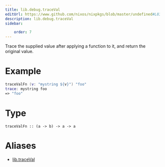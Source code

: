 ```yaml
---
title: lib.debug.traceVal
editUrl: https://www.github.com/nixos/nixpkgs/blob/master/undefined#L83C5
description: lib.debug.traceVal
sidebar:

    order: 7
---
```


Trace the supplied value after applying a function to it, and
return the original value.

# Example

```nix
traceValFn (v: "mystring ${v}") "foo"
trace: mystring foo
=> "foo"
```

# Type

```
traceValFn :: (a -> b) -> a -> a
```


# Aliases

- [lib.traceVal](/nix-doc-comments/reference/lib/lib-traceval)


